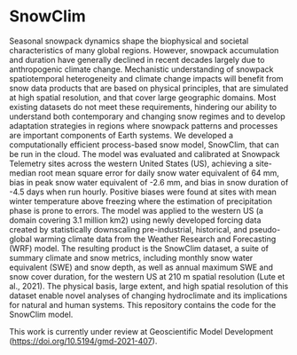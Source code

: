 # SnowClim

Seasonal snowpack dynamics shape the biophysical and societal characteristics of many global regions. However, snowpack accumulation and duration have generally declined in recent decades largely due to anthropogenic climate change. Mechanistic understanding of snowpack spatiotemporal heterogeneity and climate change impacts will benefit from snow data products that are based on physical principles, that are simulated at high spatial resolution, and that cover large geographic domains. Most existing datasets do not meet these requirements, hindering our ability to understand both contemporary and changing snow regimes and to develop adaptation strategies in regions where snowpack patterns and processes are important components of Earth systems.
We developed a computationally efficient process-based snow model, SnowClim, that can be run in the cloud. The model was evaluated and calibrated at Snowpack Telemetry sites across the western United States (US), achieving a site-median root mean square error for daily snow water equivalent of 64 mm, bias in peak snow water equivalent of -2.6 mm, and bias in snow duration of -4.5 days when run hourly. Positive biases were found at sites with mean winter temperature above freezing where the estimation of precipitation phase is prone to errors. The model was applied to the western US (a domain covering 3.1 million km2) using newly developed forcing data created by statistically downscaling pre-industrial, historical, and pseudo-global warming climate data from the Weather Research and Forecasting (WRF) model. The resulting product is the SnowClim dataset, a suite of summary climate and snow metrics, including monthly snow water equivalent (SWE) and snow depth, as well as annual maximum SWE and snow cover duration, for the western US at 210 m spatial resolution (Lute et al., 2021). The physical basis, large extent, and high spatial resolution of this dataset enable novel analyses of changing hydroclimate and its implications for natural and human systems. This repository contains the code for the SnowClim model.

This work is currently under review at Geoscientific Model Development (https://doi.org/10.5194/gmd-2021-407).
